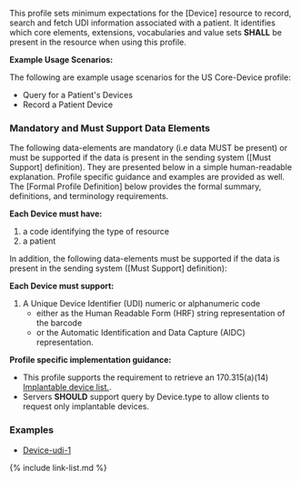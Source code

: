 ﻿This profile sets minimum expectations for the [Device] resource to record, search and fetch UDI information associated with a patient. It identifies which core elements, extensions, vocabularies and value sets **SHALL** be present in the resource when using this profile.

**Example Usage Scenarios:**

The following are example usage scenarios for the US Core-Device profile:

-   Query for a Patient's Devices
-   Record a Patient Device

### Mandatory and Must Support Data Elements

The following data-elements are mandatory (i.e data MUST be present) or must be supported if the data is present in the sending system ([Must Support] definition). They are presented below in a simple human-readable explanation.  Profile specific guidance and examples are provided as well.  The [Formal Profile Definition] below provides the  formal summary, definitions, and  terminology requirements.

**Each Device must have:**

1.  a code identifying the type of resource
1.  a patient

In addition, the following data-elements must be supported if the data is present in the sending system ([Must Support] definition):

**Each Device must support:**

1. A Unique Device Identifier (UDI) numeric or alphanumeric code
   - either as the Human Readable Form (HRF) string representation of the barcode
   - or the Automatic Identification and Data Capture (AIDC) representation.

**Profile specific implementation guidance:**

* This profile supports the requirement to retrieve an 170.315(a)(14) [Implantable device list.](https://www.healthit.gov/test-method/implantable-device-list). 
* Servers **SHOULD** support query by Device.type to allow clients to request only implantable devices.

### Examples

- [Device-udi-1](Device-udi-1.html)

{% include link-list.md %}
